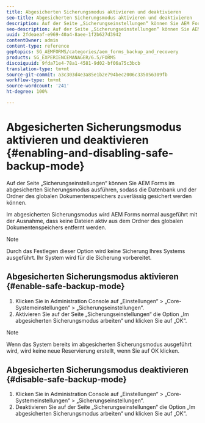 ```yaml
---
title: Abgesicherten Sicherungsmodus aktivieren und deaktivieren
seo-title: Abgesicherten Sicherungsmodus aktivieren und deaktivieren
description: Auf der Seite „Sicherungseinstellungen“ können Sie AEM Forms im abgesicherten Sicherungsmodus ausführen, sodass die Datenbank und der Ordner des globalen Dokumentenspeichers zuverlässig gesichert werden können. Erfahren Sie mehr über die Aktivierung und Deaktivierung des Sicherungsmodus.
seo-description: Auf der Seite „Sicherungseinstellungen“ können Sie AEM Forms im abgesicherten Sicherungsmodus ausführen, sodass die Datenbank und der Ordner des globalen Dokumentenspeichers zuverlässig gesichert werden können. Erfahren Sie mehr über die Aktivierung und Deaktivierung des Sicherungsmodus.
uuid: 2fdeaeaf-e969-40a4-8aee-1f2b627d3942
contentOwner: admin
content-type: reference
geptopics: SG_AEMFORMS/categories/aem_forms_backup_and_recovery
products: SG_EXPERIENCEMANAGER/6.5/FORMS
discoiquuid: 9fda71e4-78a1-4581-9d02-bf06a75c3bcb
translation-type: tm+mt
source-git-commit: a3c303d4e3a85e1b2e794bec2006c335056309fb
workflow-type: tm+mt
source-wordcount: '241'
ht-degree: 100%

---
```



# Abgesicherten Sicherungsmodus aktivieren und deaktivieren {#enabling-and-disabling-safe-backup-mode}

Auf der Seite „Sicherungseinstellungen“ können Sie AEM Forms im abgesicherten Sicherungsmodus ausführen, sodass die Datenbank und der Ordner des globalen Dokumentenspeichers zuverlässig gesichert werden können.

Im abgesicherten Sicherungsmodus wird AEM Forms normal ausgeführt mit der Ausnahme, dass keine Dateien aktiv aus dem Ordner des globalen Dokumentenspeichers entfernt werden.

>[!NOTE]
>
>Durch das Festlegen dieser Option wird keine Sicherung Ihres Systems ausgeführt. Ihr System wird für die Sicherung vorbereitet.

## Abgesicherten Sicherungsmodus aktivieren {#enable-safe-backup-mode}

1. Klicken Sie in Administration Console auf „Einstellungen“ > „Core-Systemeinstellungen“ > „Sicherungseinstellungen“.
1. Aktivieren Sie auf der Seite „Sicherungseinstellungen“ die Option „Im abgesicherten Sicherungsmodus arbeiten“ und klicken Sie auf „OK“.

>[!NOTE]
>
>Wenn das System bereits im abgesicherten Sicherungsmodus ausgeführt wird, wird keine neue Reservierung erstellt, wenn Sie auf OK klicken.

## Abgesicherten Sicherungsmodus deaktivieren  {#disable-safe-backup-mode}

1. Klicken Sie in Administration Console auf „Einstellungen“ > „Core-Systemeinstellungen“ > „Sicherungseinstellungen“.
1. Deaktivieren Sie auf der Seite „Sicherungseinstellungen“ die Option „Im abgesicherten Sicherungsmodus arbeiten“ und klicken Sie auf „OK“.

